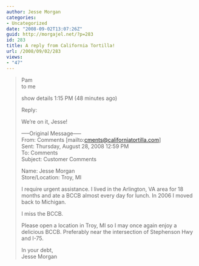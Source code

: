 ```yaml
---
author: Jesse Morgan
categories:
- Uncategorized
date: "2008-09-02T13:07:26Z"
guid: http://morgajel.net/?p=283
id: 283
title: A reply from California Tortilla!
url: /2008/09/02/283
views:
- "47"
---
```


> Pam  
>  to me
> 
> show details 1:15 PM (48 minutes ago)
> 
> Reply:
> 
> We’re on it, Jesse!
> 
> —–Original Message—–  
> From: Comments \[mailto:cments@californiatortilla.com\]  
> Sent: Thursday, August 28, 2008 12:59 PM  
> To: Comments  
> Subject: Customer Comments
> 
>  Name: Jesse Morgan  
>  Store/Location: Troy, MI
> 
>  I require urgent assistance. I lived in the Arlington, VA area for 18 months and ate a BCCB almost every day for lunch. In 2006 I moved back to Michigan.
> 
> I miss the BCCB.
> 
> Please open a location in Troy, MI so I may once again enjoy a delicious BCCB. Preferably near the intersection of Stephenson Hwy and I-75.
> 
> In your debt,  
> Jesse Morgan
